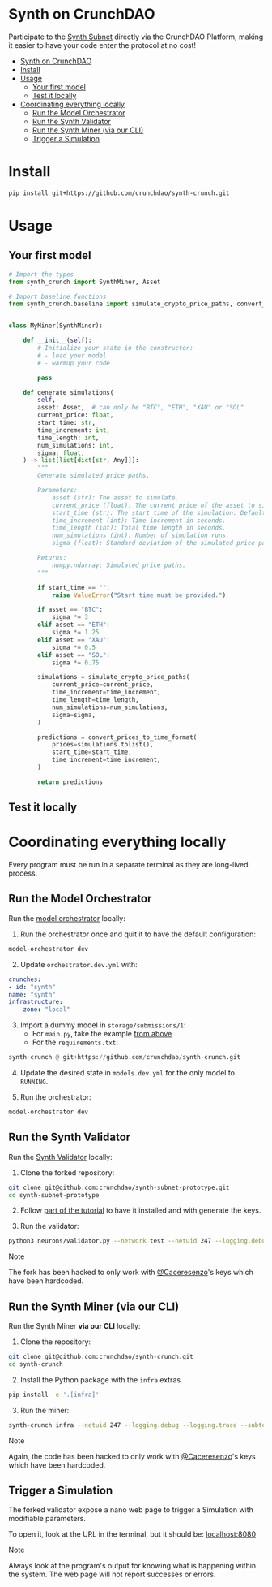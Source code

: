 # Synth on CrunchDAO

Participate to the [Synth Subnet](https://github.com/mode-network/synth-subnet) directly via the CrunchDAO Platform, making it easier to have your code enter the protocol at no cost!

- [Synth on CrunchDAO](#synth-on-crunchdao)
- [Install](#install)
- [Usage](#usage)
  - [Your first model](#your-first-model)
  - [Test it locally](#test-it-locally)
- [Coordinating everything locally](#coordinating-everything-locally)
  - [Run the Model Orchestrator](#run-the-model-orchestrator)
  - [Run the Synth Validator](#run-the-synth-validator)
  - [Run the Synth Miner (via our CLI)](#run-the-synth-miner-via-our-cli)
  - [Trigger a Simulation](#trigger-a-simulation)

# Install

<!-- TODO Publish on PyPI and update the command -->

```bash
pip install git+https://github.com/crunchdao/synth-crunch.git
```

# Usage

## Your first model

```python
# Import the types
from synth_crunch import SynthMiner, Asset

# Import baseline functions
from synth_crunch.baseline import simulate_crypto_price_paths, convert_prices_to_time_format


class MyMiner(SynthMiner):

    def __init__(self):
        # Initialize your state in the constructor:
        # - load your model
        # - warmup your code

        pass

    def generate_simulations(
        self,
        asset: Asset,  # can only be "BTC", "ETH", "XAU" or "SOL"
        current_price: float,
        start_time: str,
        time_increment: int,
        time_length: int,
        num_simulations: int,
        sigma: float,
    ) -> list[list[dict[str, Any]]]:
        """
        Generate simulated price paths.

        Parameters:
            asset (str): The asset to simulate.
            current_price (float): The current price of the asset to simulate.
            start_time (str): The start time of the simulation. Defaults to current time.
            time_increment (int): Time increment in seconds.
            time_length (int): Total time length in seconds.
            num_simulations (int): Number of simulation runs.
            sigma (float): Standard deviation of the simulated price path.

        Returns:
            numpy.ndarray: Simulated price paths.
        """

        if start_time == "":
            raise ValueError("Start time must be provided.")

        if asset == "BTC":
            sigma *= 3
        elif asset == "ETH":
            sigma *= 1.25
        elif asset == "XAU":
            sigma *= 0.5
        elif asset == "SOL":
            sigma *= 0.75

        simulations = simulate_crypto_price_paths(
            current_price=current_price,
            time_increment=time_increment,
            time_length=time_length,
            num_simulations=num_simulations,
            sigma=sigma,
        )

        predictions = convert_prices_to_time_format(
            prices=simulations.tolist(),
            start_time=start_time,
            time_increment=time_increment,
        )

        return predictions
```

## Test it locally

<!-- TODO How should we do local testing? -->
<!--
    Via an inline tool?
    Via a cli (difficult if in notebook)?
    With with data, history from Pyth?
    Also use history to score it locally?
-->

# Coordinating everything locally

Every program must be run in a separate terminal as they are long-lived process.

## Run the Model Orchestrator

Run the [model orchestrator](https://github.com/crunchdao/model-orchestrator/) locally:

1. Run the orchestrator once and quit it to have the default configuration:

```bash
model-orchestrator dev
```

2. Update `orchestrator.dev.yml` with:

```yaml
crunches:
- id: "synth"
name: "synth"
infrastructure:
    zone: "local"
```

3. Import a dummy model in `storage/submissions/1`:
   - For `main.py`, take the example [from above](#your-first-model)
   - For the `requirements.txt`:

<!-- TODO Replace with correct name when package is available on PyPI -->
```python
synth-crunch @ git+https://github.com/crunchdao/synth-crunch.git
```

4. Update the desired state in `models.dev.yml` for the only model to `RUNNING`.

5. Run the orchestrator:

```bash
model-orchestrator dev
```

## Run the Synth Validator

Run the [Synth Validator](https://github.com/crunchdao/synth-subnet-prototype/) locally:

1. Clone the forked repository:

```bash
git clone git@github.com:crunchdao/synth-subnet-prototype.git
cd synth-subnet-prototype
```

2. Follow [part of the tutorial](https://github.com/crunchdao/synth-subnet-prototype/blob/main/docs/miner_tutorial.md) to have it installed and with generate the keys.

3. Run the validator:

```bash
python3 neurons/validator.py --network test --netuid 247 --logging.debug --logging.trace --subtensor.network test --wallet.name validator --wallet.hotkey default --neuron.axon_off true --ewma.half_life_days 5 --ewma.cutoff_days 10 --softmax.beta -0.1
```

> [!NOTE]
> The fork has been hacked to only work with [@Caceresenzo](https://github.com/Caceresenzo)'s keys which have been hardcoded.

## Run the Synth Miner (via our CLI)

Run the Synth Miner **via our CLI** locally:

1. Clone the repository:

<!-- TODO Publish on PyPI and remove the command? -->
```bash
git clone git@github.com:crunchdao/synth-crunch.git
cd synth-crunch
```

2. Install the Python package with the `infra` extras.

<!-- TODO Publish on PyPI and update the command -->
```bash
pip install -e '.[infra]'
```

3. Run the miner:

```bash
synth-crunch infra --netuid 247 --logging.debug --logging.trace --subtensor.network test --wallet.name miner --wallet.hotkey default --axon.port 8091 --blacklist.validator_min_stake 1
```

> [!NOTE]
> Again, the code has been hacked to only work with [@Caceresenzo](https://github.com/Caceresenzo)'s keys which have been hardcoded.

## Trigger a Simulation

The forked validator expose a nano web page to trigger a Simulation with modifiable parameters.

To open it, look at the URL in the terminal, but it should be: [localhost:8080](http://localhost:8080/)

> [!NOTE]
> Always look at the program's output for knowing what is happening within the system.
> The web page will not report successes or errors.
